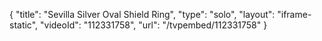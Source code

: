 {
    "title": "Sevilla Silver Oval Shield Ring",
    "type": "solo",
    "layout": "iframe-static",
    "videoId": "112331758",
    "url": "\/tvpembed\/112331758"
}